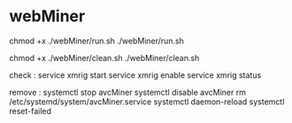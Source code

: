 # webMiner

chmod +x ./webMiner/run.sh
./webMiner/run.sh

chmod +x ./webMiner/clean.sh
./webMiner/clean.sh



check :
service xmrig start
service xmrig enable
service xmrig status


remove :
systemctl stop avcMiner
systemctl disable avcMiner
rm /etc/systemd/system/avcMiner.service 
systemctl daemon-reload
systemctl reset-failed

